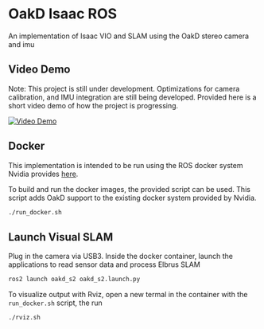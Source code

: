 # OakD Isaac ROS
An implementation of Isaac VIO and SLAM using the OakD stereo camera and imu

## Video Demo

Note: This project is still under development. Optimizations for camera calibration, and IMU integration are still
being developed. Provided here is a short video demo of how the project is progressing.

[![Video Demo](https://img.youtube.com/vi/9tzRvupRecQ/default.jpg)](https://youtu.be/9tzRvupRecQ)


## Docker
This implementation is intended to be run using the ROS docker system Nvidia provides [here](https://github.com/NVIDIA-ISAAC-ROS/isaac_ros_common).

To build and run the docker images, the provided script can be used. This script adds OakD support to the existing docker system provided by Nvidia.

```sh
./run_docker.sh
```

## Launch Visual SLAM

Plug in the camera via USB3. Inside the docker container, launch the applications to read sensor data and process Elbrus SLAM

```sh
ros2 launch oakd_s2 oakd_s2.launch.py
```

To visualize output with Rviz, open a new termal in the container with the `run_docker.sh` script, the run
```sh
./rviz.sh
```
